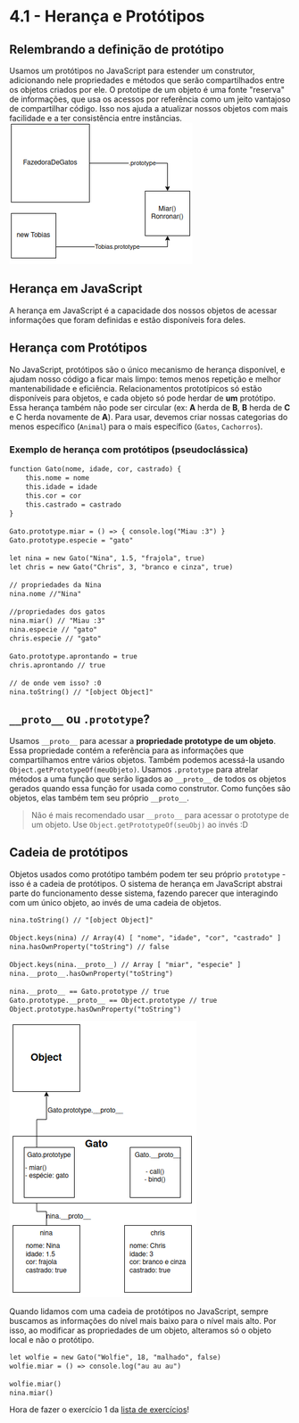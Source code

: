 # 4.1 - Herança e Protótipos

## Relembrando a definição de protótipo
Usamos um protótipos no JavaScript para estender um construtor, adicionando nele propriedades e métodos que serão compartilhados entre os objetos criados por ele. O prototipe de um objeto é uma fonte "reserva" de informações, que usa os acessos por referência como um jeito vantajoso de compartilhar código. Isso nos ajuda a atualizar nossos objetos com mais facilidade e a ter consistência entre instâncias.
![Diagrama de instanciação prototipal](../Assets/figura-instanc-proto.png)

## Herança em JavaScript
A herança em JavaScript é a capacidade dos nossos objetos de acessar informações que foram definidas e estão disponíveis fora deles.

## Herança com Protótipos
No JavaScript, protótipos são o único mecanismo de herança disponível, e ajudam nosso código a ficar mais limpo: temos menos repetição e melhor mantenabilidade e eficiência. Relacionamentos prototípicos só estão disponíveis para objetos, e cada objeto só pode herdar de **um** protótipo. Essa herança também não pode ser circular (ex: **A** herda de **B**, **B** herda de **C** e C herda novamente de **A**).
Para usar, devemos criar nossas categorias do menos específico (`Animal`) para o mais específico (`Gatos`, `Cachorros`).

### Exemplo de herança com protótipos (pseudoclássica)
```
function Gato(nome, idade, cor, castrado) {
    this.nome = nome
    this.idade = idade
    this.cor = cor
    this.castrado = castrado
}

Gato.prototype.miar = () => { console.log("Miau :3") }
Gato.prototype.especie = "gato"

let nina = new Gato("Nina", 1.5, "frajola", true)
let chris = new Gato("Chris", 3, "branco e cinza", true)

// propriedades da Nina
nina.nome //"Nina"

//propriedades dos gatos
nina.miar() // "Miau :3"
nina.especie // "gato"
chris.especie // "gato"

Gato.prototype.aprontando = true
chris.aprontando // true

// de onde vem isso? :0
nina.toString() // "[object Object]"
```

## `__proto__` ou `.prototype`?
 Usamos `__proto__` para acessar a **propriedade prototype de um objeto**. Essa propriedade contém a referência para as informações que compartilhamos entre vários objetos. Também podemos acessá-la usando `Object.getPrototypeOf(meuObjeto)`.
 Usamos `.prototype` para atrelar métodos a uma função que serão ligados ao `__proto__` de todos os objetos gerados quando essa função for usada como construtor. Como funções são objetos, elas também tem seu próprio `__proto__`.

 > Não é mais recomendado usar `__proto__` para acessar o prototype de um objeto. Use `Object.getPrototypeOf(seuObj)` ao invés :D

## Cadeia de protótipos
Objetos usados como protótipo também podem ter seu próprio `prototype` - isso é a cadeia de protótipos. O sistema de herança em JavaScript abstrai parte do funcionamento desse sistema, fazendo parecer que interagindo com um único objeto, ao invés de uma cadeia de objetos.

```
nina.toString() // "[object Object]"

Object.keys(nina) // Array(4) [ "nome", "idade", "cor", "castrado" ]
nina.hasOwnProperty("toString") // false

Object.keys(nina.__proto__) // Array [ "miar", "especie" ]
nina.__proto__.hasOwnProperty("toString")

nina.__proto__ == Gato.prototype // true
Gato.prototype.__proto__ == Object.prototype // true
Object.prototype.hasOwnProperty("toString")
```
![Figura ilustrando a cadeia de protótipos](../Assets/figura-cadeia-prototipos.png)

Quando lidamos com uma cadeia de protótipos no JavaScript, sempre buscamos as informações do nível mais baixo para o nível mais alto. Por isso, ao modificar as propriedades de um objeto, alteramos só o objeto local e não o protótipo.

```
let wolfie = new Gato("Wolfie", 18, "malhado", false)
wolfie.miar = () => console.log("au au au")

wolfie.miar()
nina.miar()
```

Hora de fazer o exercício 1 da [lista de exercícios](../Atividades/Em%20aula/Exercicios.md)!